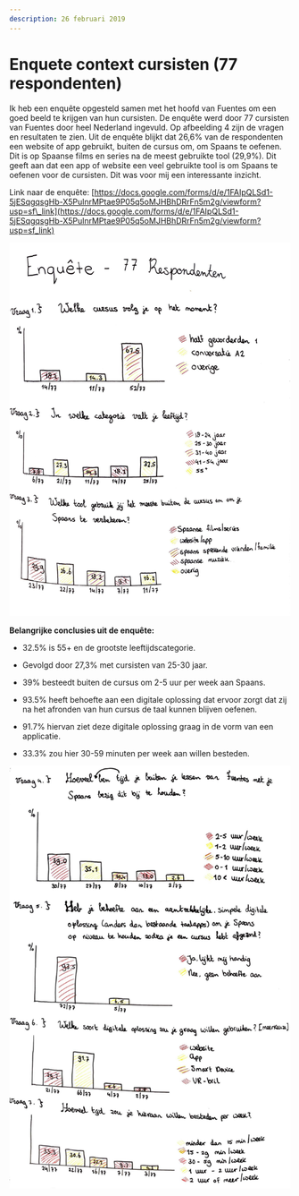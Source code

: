 ```yaml
---
description: 26 februari 2019
---
```


# Enquete context cursisten \(77 respondenten\)

Ik heb een enquête opgesteld samen met het hoofd van Fuentes om een goed beeld te krijgen van hun cursisten. De enquête werd door 77 cursisten van Fuentes door heel Nederland ingevuld. Op afbeelding 4 zijn de vragen en resultaten te zien. Uit de enquête blijkt dat 26,6% van de respondenten een website of app gebruikt, buiten de cursus om, om Spaans te oefenen. Dit is op Spaanse films en series na de meest gebruikte tool \(29,9%\). Dit geeft aan dat een app of website een veel gebruikte tool is om Spaans te oefenen voor de cursisten. Dit was voor mij een interessante inzicht. 

Link naar de enquête: [https://docs.google.com/forms/d/e/1FAIpQLSd1-5jESqgqsgHb-X5PulnrMPtae9P05q5oMJHBhDRrFn5m2g/viewform?usp=sf\_link](https://docs.google.com/forms/d/e/1FAIpQLSd1-5jESqgqsgHb-X5PulnrMPtae9P05q5oMJHBhDRrFn5m2g/viewform?usp=sf_link)

![](../../.gitbook/assets/scan-7-may-2019-4-13-1.jpg)



**Belangrijke conclusies uit de enquête:**

- 32.5% is 55+ en de grootste leeftijdscategorie.

- Gevolgd door 27,3% met cursisten van 25-30 jaar.

- 39% besteedt buiten de cursus om 2-5 uur per week aan Spaans.

- 93.5% heeft behoefte aan een digitale oplossing dat ervoor zorgt dat zij na het afronden van hun cursus de taal kunnen blijven oefenen.

- 91.7% hiervan ziet deze digitale oplossing graag in de vorm van een applicatie.

- 33.3% zou hier 30-59 minuten per week aan willen besteden.

![](../../.gitbook/assets/scan-7-may-2019-4-14-1.jpg)

